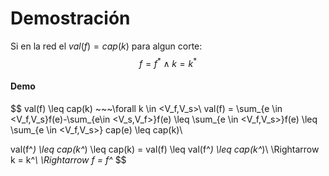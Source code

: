 # Demostración

Si en la red el $val(f)=cap(k)$ para algun corte:
$$
f = f^* \land k = k^*
$$

#### Demo

$$
val(f) \leq cap(k) ~~~\forall k \in <V_f,V_s>\\
val(f) = \sum_{e \in <V_f,V_s}f(e)-\sum_{e\in <V_s,V_f>}f(e) \leq
\sum_{e \in <V_f,V_s>}f(e) \leq \sum_{e \in <V_f,V_s>} cap(e) \leq cap(k)\\

val(f^*) \leq cap(k^*) \leq cap(k) = val(f) \leq val(f^*) \leq cap(k^*)\\
\Rightarrow k = k^*\\
\Rightarrow f = f^*
$$

